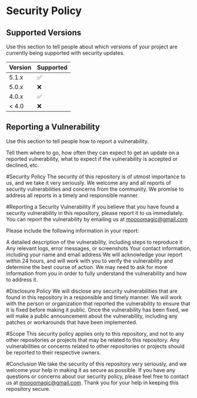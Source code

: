 # Security Policy

## Supported Versions

Use this section to tell people about which versions of your project are
currently being supported with security updates.

| Version | Supported          |
| ------- | ------------------ |
| 5.1.x   | :white_check_mark: |
| 5.0.x   | :x:                |
| 4.0.x   | :white_check_mark: |
| < 4.0   | :x:                |

## Reporting a Vulnerability

Use this section to tell people how to report a vulnerability.

Tell them where to go, how often they can expect to get an update on a
reported vulnerability, what to expect if the vulnerability is accepted or
declined, etc.

#Security Policy
The security of this repository is of utmost importance to us, and we take it very seriously. We welcome any and all reports of security vulnerabilities and concerns from the community. We promise to address all reports in a timely and responsible manner.

#Reporting a Security Vulnerability
If you believe that you have found a security vulnerability in this repository, please report it to us immediately. You can report the vulnerability by emailing us at moooomagic@gmail.com

Please include the following information in your report:

A detailed description of the vulnerability, including steps to reproduce it
Any relevant logs, error messages, or screenshots
Your contact information, including your name and email address
We will acknowledge your report within 24 hours, and will work with you to verify the vulnerability and determine the best course of action. We may need to ask for more information from you in order to fully understand the vulnerability and how to address it.

#Disclosure Policy
We will disclose any security vulnerabilities that are found in this repository in a responsible and timely manner. We will work with the person or organization that reported the vulnerability to ensure that it is fixed before making it public. Once the vulnerability has been fixed, we will make a public announcement about the vulnerability, including any patches or workarounds that have been implemented.

#Scope
This security policy applies only to this repository, and not to any other repositories or projects that may be related to this repository. Any vulnerabilities or concerns related to other repositories or projects should be reported to their respective owners.

#Conclusion
We take the security of this repository very seriously, and we welcome your help in making it as secure as possible. If you have any questions or concerns about our security policy, please feel free to contact us at moooomagic@gmail.com. Thank you for your help in keeping this repository secure.



